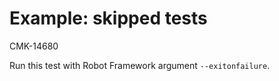 # Example: skipped tests

CMK-14680

Run this test with Robot Framework argument `--exitonfailure`.
